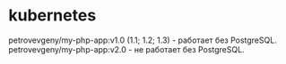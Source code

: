 # kubernetes
petrovevgeny/my-php-app:v1.0 (1.1; 1.2; 1.3) - работает без PostgreSQL.
petrovevgeny/my-php-app:v2.0 - не работает без PostgreSQL.